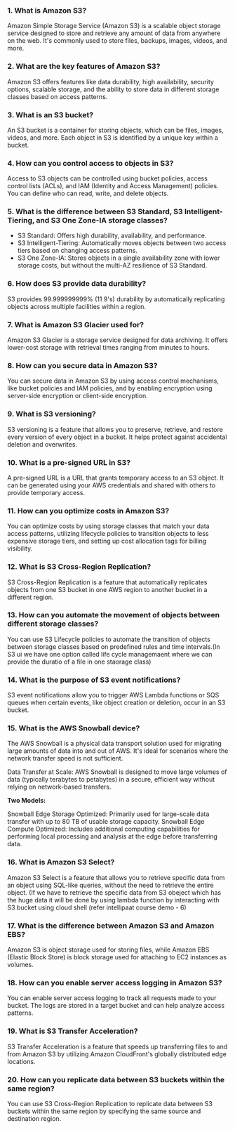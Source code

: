### 1. What is Amazon S3?
Amazon Simple Storage Service (Amazon S3) is a scalable object storage service designed to store and retrieve any amount of data from anywhere on the web. It's commonly used to store files, backups, images, videos, and more.

### 2. What are the key features of Amazon S3?
Amazon S3 offers features like data durability, high availability, security options, scalable storage, and the ability to store data in different storage classes based on access patterns.

### 3. What is an S3 bucket?
An S3 bucket is a container for storing objects, which can be files, images, videos, and more. Each object in S3 is identified by a unique key within a bucket.

### 4. How can you control access to objects in S3?
Access to S3 objects can be controlled using bucket policies, access control lists (ACLs), and IAM (Identity and Access Management) policies. You can define who can read, write, and delete objects.

### 5. What is the difference between S3 Standard, S3 Intelligent-Tiering, and S3 One Zone-IA storage classes?
- S3 Standard: Offers high durability, availability, and performance.
- S3 Intelligent-Tiering: Automatically moves objects between two access tiers based on changing access patterns.
- S3 One Zone-IA: Stores objects in a single availability zone with lower storage costs, but without the multi-AZ resilience of S3 Standard.

### 6. How does S3 provide data durability?
S3 provides 99.999999999% (11 9's) durability by automatically replicating objects across multiple facilities within a region.

### 7. What is Amazon S3 Glacier used for?
Amazon S3 Glacier is a storage service designed for data archiving. It offers lower-cost storage with retrieval times ranging from minutes to hours.

### 8. How can you secure data in Amazon S3?
You can secure data in Amazon S3 by using access control mechanisms, like bucket policies and IAM policies, and by enabling encryption using server-side encryption or client-side encryption.

### 9. What is S3 versioning?
S3 versioning is a feature that allows you to preserve, retrieve, and restore every version of every object in a bucket. It helps protect against accidental deletion and overwrites.

### 10. What is a pre-signed URL in S3?
A pre-signed URL is a URL that grants temporary access to an S3 object. It can be generated using your AWS credentials and shared with others to provide temporary access.

### 11. How can you optimize costs in Amazon S3?
You can optimize costs by using storage classes that match your data access patterns, utilizing lifecycle policies to transition objects to less expensive storage tiers, and setting up cost allocation tags for billing visibility.

### 12. What is S3 Cross-Region Replication?
S3 Cross-Region Replication is a feature that automatically replicates objects from one S3 bucket in one AWS region to another bucket in a different region.

### 13. How can you automate the movement of objects between different storage classes?
You can use S3 Lifecycle policies to automate the transition of objects between storage classes based on predefined rules and time intervals.(In S3 ui we have one option called life cycle managemaent where we can provide the duratio of a file in one staorage class)

### 14. What is the purpose of S3 event notifications?
S3 event notifications allow you to trigger AWS Lambda functions or SQS queues when certain events, like object creation or deletion, occur in an S3 bucket.

### 15. What is the AWS Snowball device?
The AWS Snowball is a physical data transport solution used for migrating large amounts of data into and out of AWS. It's ideal for scenarios where the network transfer speed is not sufficient.

Data Transfer at Scale: AWS Snowball is designed to move large volumes of data (typically terabytes to petabytes) in a secure, efficient way without relying on network-based transfers.

**Two Models:**

Snowball Edge Storage Optimized: Primarily used for large-scale data transfer with up to 80 TB of usable storage capacity.
Snowball Edge Compute Optimized: Includes additional computing capabilities for performing local processing and analysis at the edge before transferring data.

### 16. What is Amazon S3 Select?
Amazon S3 Select is a feature that allows you to retrieve specific data from an object using SQL-like queries, without the need to retrieve the entire object.
(If we have to retrieve the specific data from S3 obeject which has the huge data it will be done by using lambda function by interacting with S3 bucket using cloud shell (refer intellipaat course demo - 6)

### 17. What is the difference between Amazon S3 and Amazon EBS?
Amazon S3 is object storage used for storing files, while Amazon EBS (Elastic Block Store) is block storage used for attaching to EC2 instances as volumes.

### 18. How can you enable server access logging in Amazon S3?
You can enable server access logging to track all requests made to your bucket. The logs are stored in a target bucket and can help analyze access patterns.

### 19. What is S3 Transfer Acceleration?
S3 Transfer Acceleration is a feature that speeds up transferring files to and from Amazon S3 by utilizing Amazon CloudFront's globally distributed edge locations.

### 20. How can you replicate data between S3 buckets within the same region?
You can use S3 Cross-Region Replication to replicate data between S3 buckets within the same region by specifying the same source and destination region.

